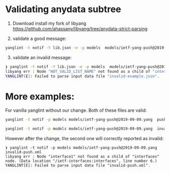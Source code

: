 # Validating anydata subtree

1. Download install my fork of libyang https://github.com/ahassany/libyang/tree/anydata-strict-parsing 

2. validate a good message:
```bash
yanglint -t notif -Y lib.json -e -p models  models/ietf-yang-push@2019-09-09.yang example.json
```

3. validate an invalid message:
```bash
❯ yanglint -t notif -Y lib.json -e -p models  models/ietf-yang-push@2019-09-09.yang invalid-example.json
libyang err : Node "NOT_VALID_LIST_NAME" not found as a child of "interfaces" node. (Data location "/ietf-interfaces:interfaces", line number 14.)
YANGLINT[E]: Failed to parse input data file "invalid-example.json".
```


# More examples:
For vanilla yanglint without our change. Both of these files are valid:

```bash
yanglint -t notif -p models models/ietf-yang-push@2019-09-09.yang  push.xml
```

```bash
yanglint -t notif -p models models/ietf-yang-push@2019-09-09.yang  invalid-push.xml
```


However after the change, the second one will correctly reported as invalid:
```
❯ yanglint -t notif -p models models/ietf-yang-push@2019-09-09.yang  invalid-push.xml
libyang err : Node "interface1" not found as a child of "interfaces" node. (Data location "/ietf-interfaces:interfaces", line number 6.)
YANGLINT[E]: Failed to parse input data file "invalid-push.xml".
```
